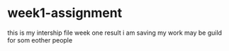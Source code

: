 # week1-assignment
this is my intership file week one result i am saving my work may be guild for som eother people
